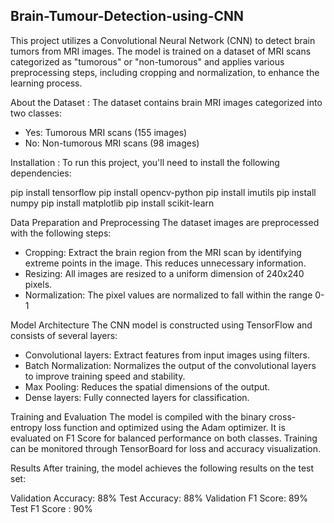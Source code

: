 ## Brain-Tumour-Detection-using-CNN

This project utilizes a Convolutional Neural Network (CNN) to detect brain tumors from MRI images. The model is trained on a dataset of MRI scans categorized as "tumorous" or "non-tumorous" and applies various preprocessing steps, including cropping and normalization, to enhance the learning process.

About the Dataset : 
The dataset contains brain MRI images categorized into two classes:
* Yes: Tumorous MRI scans (155 images)
* No: Non-tumorous MRI scans (98 images)

Installation : 
To run this project, you'll need to install the following dependencies:

pip install tensorflow
pip install opencv-python
pip install imutils
pip install numpy
pip install matplotlib
pip install scikit-learn

Data Preparation and Preprocessing
The dataset images are preprocessed with the following steps:
* Cropping: Extract the brain region from the MRI scan by identifying extreme points in the image. This reduces unnecessary information.
* Resizing: All images are resized to a uniform dimension of 240x240 pixels.
* Normalization: The pixel values are normalized to fall within the range 0-1

Model Architecture
The CNN model is constructed using TensorFlow and consists of several layers:
* Convolutional layers: Extract features from input images using filters.
* Batch Normalization: Normalizes the output of the convolutional layers to improve training speed and stability.
* Max Pooling: Reduces the spatial dimensions of the output.
* Dense layers: Fully connected layers for classification.

Training and Evaluation
The model is compiled with the binary cross-entropy loss function and optimized using the Adam optimizer. It is evaluated on F1 Score for balanced performance on both classes.
Training can be monitored through TensorBoard for loss and accuracy visualization.

Results
After training, the model achieves the following results on the test set:

Validation Accuracy: 88%
Test Accuracy: 88%
Validation F1 Score: 89%
Test F1 Score : 90%
